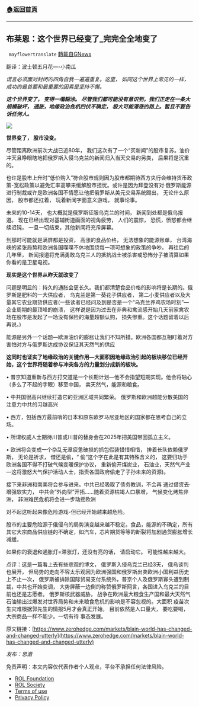 ###  [:house:返回首頁](https://github.com/ourhimalayas/txt)
---


## 布莱恩：这个世界已经变了_完完全全地变了
` mayflowertranslate` [轉載自GNews](https://gnews.org/zh-hans/2090587/)

翻译：波士顿五月花—-小南瓜

*谎言必须面对封闭的四角自我一遍遍重复。这里， 如同这个世界上常见的一样， 成功的最首要和最重要的因素是坚持不懈。*

***这个世界变了， 变得一塌糊涂。 尽管我们都可能没有意识到，我们正走在一条大规模破坏， 通胀，地缘政治危机四伏不确定， 极大可能滞涨的路上。暂且不要告诉任何人。***

![](https://assets.gnews.org/wp-content/uploads/2022/03/A34F9551-48F2-4A38-B5A1-C0518F0B70A3.jpeg)

**世界变了， 股市没变。**

尽管距离欧洲前次大战已近80年， 我们这次有了一个“买新闻”的股市复苏。油价冲天且睁眼瞎地把俄罗斯入侵乌克兰的新闻归入当天交易的另类， 后果将是沉重的。

也许是股市上升时“低价购入”符合股市规则因为股市都期待西方央行会维持货币政策-宽松政策以避免汇率高攀来缓解股市担忧。或许是因为拜登没有对·俄罗斯能源进行制裁或许是欧洲各国不情愿让他把俄罗斯从美元交易系统踢出， 无论什么原因， 股市都还扛着， 玩着新闻字面意义游戏， 就事论事。

未来的10-14天， 也大概就是俄罗斯征服乌克兰的时间， 新闻到处都是俄乌报道。 现在已经出现对基辅街道画面的视角疲劳， 人们的震惊， 恐慌，愤怒都会继续迟钝， 一旦一切结束，其他新闻将充斥屏幕。

到那时可能就是满屏都是投资， 高涨的食品价格， 无法想象的能源账单， 台湾海峡的紧张局势和欧洲各国喋喋不休地围绕每一项可想象的政策的争吵。 再往后的几年里， 新闻报道将充满勇敢乌克兰人的抵抗战士被杀害或恐怖分子被清算如果你看的是卫星电视。

**现实是这个世界从昨天就改变了**

问题是明显的：持久的通胀会更长久。我们都清楚食品价格的影响将是长期的。俄罗斯是肥料的一大供应者， 乌克兰是第一葵花子供应者， 第二小麦供应者以及大量其它农业期货供应者(一些读者已经问及到是否是一个“乌克兰养鸡农场时刻”—企业周期的最顶峰的崩溃， 这样说是因为过去在非典和禽流感开始几天前家禽农场在股市是发起了一场没有保险的海量超额认购， 损失惨重。这个话题留着以后再说。)

能源是另外一个话题—欧洲油价的膨胀让我们不知所措。欧洲各国都互相盯着对方害怕对方与俄罗斯达成协议保证其天然气的供应

**这同时也证实了地缘政治的关键作用—大面积因地缘政治引起的板块移位已经开始，这个世界将随着参与冲突各方的力量划分成新的板块。**

• 普京知道重新与西方打交道是一个长期计划—他不会指望短期实现。他会将轴心（多么了不起的字眼）移至中国， 卖天然气，能源和粮食。

• 中共国很高兴继续打造它的亚洲区域共同繁荣。 俄罗斯和欧洲越能分散美国的注意力中共的习越高兴

• 西方，包括西方最前哨的日本和原东欧罗马尼亚地区的国家都在思考自己的立场。

• 所谓权威人士期待川普或川普的替身会在2025年把美国带回孤立主义。

• 欧洲将会变成一个杂乱无章疲惫破损的抓包假装惜惜相惜， 排着长队依赖俄罗斯， 无论是祈求， 借还是偷，“ 偷“这个字在此是有其特殊含义的， 这要归功于欧洲各国不得不打破气候变暖保护协议， 重新偷开煤炭业， 石油业，天然气产业—这将激怒大气保护活动人士，指责各国政府偷走了子孙未来的资源)。

接下来非洲和南美将会参与进来。中共已经吸取了债务教训，不会再 通过借贷去·增强软实力， 中共会”外向型”开拓……随着资源枯竭人口暴增， 气候变化烤焦非洲， 非洲难民危机将会进一步动摇欧洲

对不起这听起来像危险游戏-但已经开始越来越危险。

股市的主要危险源于俄侵乌的局势演变越来越不稳定。食品，能源的不确定，所有其它大宗商品供应链的不确定，如汽车，芯片期货等等的断裂将加剧通货膨胀增长减缓。

如果你的衰退和通胀灯=滞涨灯，还没有亮的话， 请启动它。 可能性越来越大。

点评：这是一篇看上去有些悲观的博文， 俄罗斯入侵乌克兰已经3天， 俄乌谈判也展开， 但局势的走向不容太乐观因为欧洲强国和俄罗斯出卖欧洲小国利益历史上不止一次， 俄罗斯被排除国际贸易支付系统外，普京个人及俄罗斯寡头遭到制裁，中共也开始变调， 大势屏蔽一边倒的称赞俄罗斯网言，各国进入乌克兰的目前也还是志愿者。 俄罗斯核武器威胁， 战争在欧洲最大粮食生产国和最大天然气石油输出过爆发对世界局势和未来粮食危机的影响是不容忽视的。大面积 疫苗次生灾难根据郭先生的情报5月才会真正开始， 目前依然是人口量大， 要吃要喝， 大宗商品一样不能少。一切有待 事态发展。

原文链接：[https://www.zerohedge.com/markets/blain-world-has-changed-and-changed-utterly](https://www.zerohedge.com/markets/blain-world-has-changed-and-changed-utterly)

*发布：思澈*



 

免责声明：本文内容仅代表作者个人观点，平台不承担任何法律风险。

- [ROL Foundation](https://rolfoundation.org/)
- [ROL Society](https://rolsociety.org/)
- [Terms of use](https://gnews.org/terms-of-use-3/)
- [Privacy Policy](https://gnews.org/privacy-policy/)
